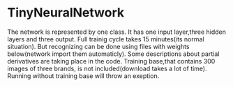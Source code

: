 # TinyNeuralNetwork
The network is represented by one class.
It has one input layer,three hidden layers
and three output.
Full trainig cycle takes 15 minutes(its normal situation).
But recognizing can be done using 
files with weights below(network import them automaticly).
Some descriptions about partial derivatives are taking place
in the code.
Training base,that contains 300 images of three brands,
is not included(download takes a lot of time).
Running without training base will throw an exeption.
